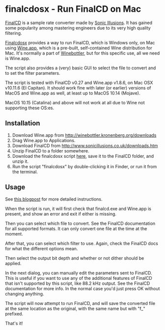 # finalcdosx - Run FinalCD on Mac

[FinalCD](http://www.sonicillusions.co.uk/finalcd.htm) is a sample rate converter made by [Sonic Illusions](http://www.sonicillusions.co.uk). It has gained some popularity among mastering engineers due to its very high quality filtering. 

[Finalcdosx](https://www.electronicburger.com/software/finalcdosx/) provides a way to run FinalCD, which is Windows only, on Mac using [Wine.app](https://winebottler.kronenberg.org/specifications), which is a pre-built, self-contained Wine distribution for Mac. It's normally a part of [Winebottler](https://winebottler.kronenberg.org/), but for this specific use, all we need is Wine.app.

The script also provides a (very) basic GUI to select the file to convert and to set the filter parameters.

The script is tested with FinalCD v0.27 and Wine.app v1.8.6, on Mac OSX v10.11.6 (El Capitan). It should work fine with later (or earlier) versions of MacOS and Wine.app as well, at least up to MacOS 10.14 (Mojave). 

MacOS 10.15 (Catalina) and above will not work at all due to Wine not supporting these OS:es.

## Installation

1. Download Wine.app from http://winebottler.kronenberg.org/downloads
2. Drag Wine.app to Applications.
3. Download FinalCD from http://www.sonicillusions.co.uk/downloads.htm
4. Unzip FinalCD to a folder somewhere.
5. Download the finalcdosx script [here](https://www.electronicburger.com/software/finalcdosx/), save it to the FinalCD folder, and unzip it.
7. Run the script "finalcdosx" by double-clicking it in Finder, or run it from the terminal.

## Usage

See [this blogpost](https://www.electronicburger.com/blog/finalcdosx-finalcd-on-mac/) for more detailed instructions.

When the script is run, it will first check that finalcd.exe and Wine.app is present, and show an error and exit if either is missing. 

Then you can select which file to convert. See the FinalCD documentation for all supported formats. It can only convert one file at the time at the moment.

After that, you can select which filter to use. Again, check the FinalCD docs for what the different options mean.

Then select the output bit depth and whether or not dither should be applied. 

In the next dialog, you can manually edit the parameters sent to FinalCD. This is useful if you want to use any of the additional features of FinalCD that isn't supported by this script, like 88.2 kHz output. See the FinalCD documentation for more info. In the normal case you'd just press OK without changing anything.

The script will now attempt to run FinalCD, and will save the converted file at the same location as the original, with the same name but with "f_" prefixed.

That's it!

